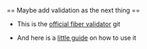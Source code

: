 
== Maybe add validation as the next thing ==

  - This is the [official fiber validator](https://github.com/go-playground/validator) git 

  - And here is a [little guide](https://docs.gofiber.io/guide/validation) on how to use it



